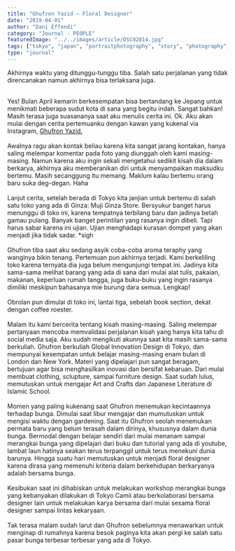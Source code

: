 ```yaml
---
title: "Ghufron Yazid – Floral Designer"
date: "2019-04-01"
author: "Dani Effendi"
category: "Journal - PEOPLE"
featuredImage: "../../images/article/DSC02814.jpg"
tags: ["tokyo", "japan", "portraitphotography", "story", "photography", "journal", "figure", "portrait", "people"]
type: "journal"
---
```


Akhirnya waktu yang ditunggu-tunggu tiba. Salah satu perjalanan yang tidak direncanakan namun akhirnya bisa terlaksana juga.
<br/>
<br/>

Yes! Bulan April kemarin berkesempatan bisa bertandang ke Jepang untuk menikmati beberapa sudut kota di sana yang begitu indah. Sangat bahkan!
<br/>
Masih terasa juga suasananya saat aku menulis cerita ini.
Ok. Aku akan mulai dengan cerita pertemuanku dengan kawan yang kukenal via Instagram, <a href="https://www.instagram.com/ghufronyazid/" target="_blank">Ghufron Yazid.</a>
<br/>
<br/>
Awalnya ragu akan kontak beliau karena kita sangat jarang kontakan, hanya saling melempar komentar pada foto yang diunggah oleh kami masing-masing. Namun karena aku ingin sekali mengetahui sedikit kisah dia dalam berkarya, akhirnya aku memberanikan diri untuk menyampaikan maksudku bertemu. Masih secanggung itu memang. Maklum kalau bertemu orang baru suka deg-degan. Haha
<br/>
<br/>
Lanjut cerita, setelah berada di Tokyo kita janjian untuk bertemu di salah satu toko yang ada di Ginza: Muji Ginza Store. Bersyukur banget harus menunggu di toko ini, karena tempatnya terbilang baru dan jadinya betah gamau pulang. Banyak banget perintilan yang rasanya ingin dibeli. Tapi harus sabar karena ini ujian. Ujian menghadapi kurasan dompet yang akan menjadi jika tidak sadar. *sigh
<br/>
<br/>
Ghufron tiba saat aku sedang asyik coba-coba aroma teraphy yang wanginya bikin tenang. Pertemuan pun akhirnya terjadi. Kami berkeliling toko karena ternyata dia juga belum mengunjungi tempat ini. Jadinya kita sama-sama melihat barang yang ada di sana dari mulai alat tulis, pakaian, makanan, keperluan rumah tangga, juga buku-buku yang ingin rasanya dimiliki meskipun bahasanya mie burung dara semua. Lengkap!
<br/>
<br/>
Obrolan pun dimulai di toko ini, lantai tiga, sebelah book section, dekat dengan coffee roester.
<br/>
<br/>
Malam itu kami bercerita tentang kisah masing-masing. Saling melempar pertanyaan mencoba memvalidasi perjalanan kisah yang hanya kita tahu di social media saja. Aku sudah mengikuti akunnya saat kita masih sama-sama berkuliah. Ghufron berkuliah Global Innovation Design di Tokyo, dan mempunyai kesempatan untuk belajar masing-masing enam bulan di London dan New York. Materi yang dipelajari pun sangat beragam, bertujuan agar bisa menghasilkan inovasi dan bersifat kebaruan. Dari mulai membuat clothing, sclupture, sampai furniture design. Saat sudah lulus, memutuskan untuk mengajar Art and Crafts dan Japanese Literature di Islamic School.
<br/>
<br/>
Momen yang paling kukenang saat Ghufron menemukan kecintaannya terhadap bunga. Dimulai saat libur mengajar dan mumutuskan untuk mengisi waktu dengan gardening. Saat itu Ghufron seolah menemukan permata baru yang belum terasah dalam dirinya, khususnya dalam dunia bunga. Bermodal dengan belajar sendiri dari mulai menanam sampai merangkai bunga yang dipelajari dari buku dan tutorial yang ada di youtube, lambat laun hatinya seakan terus terpanggil untuk terus menekuni dunia barunya. Hingga suatu hari memutuskan untuk menjadi floral designer karena dirasa yang memenuhi kriteria dalam berkehidupan berkaryanya adalah bersama bunga.
<br/>
<br/>
Kesibukan saat ini dihabiskan untuk melakukan workshop merangkai bunga yang kebanyakan dilakukan di Tokyo Camii atau berkolaborasi bersama designer lain untuk melakukan karya bersama dari mulai sesama floral designer sampai lintas kekaryaan.
<br/>
<br/>
Tak terasa malam sudah larut dan Ghufron sebelumnya menawarkan untuk menginap di rumahnya karena besok paginya kita akan pergi ke  salah satu pasar bunga terbesar terbesar yang ada di Tokyo.